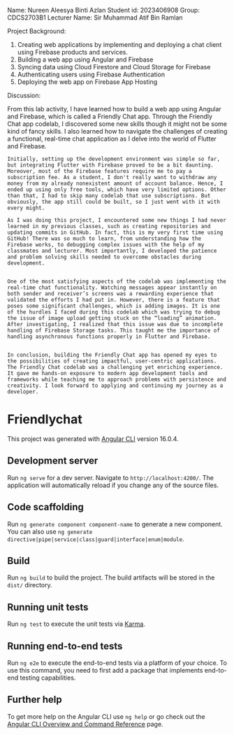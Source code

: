 Name: Nureen Aleesya Binti Azlan
Student id: 2023406908
Group: CDCS2703B1
Lecturer Name: Sir Muhammad Atif Bin Ramlan

Project Background: 

1. Creating web applications by implementing and deploying a chat client using Firebase products and services.
2. Building a web app using Angular and Firebase
3. Syncing data using Cloud Firestore and Cloud Storage for Firebase
4. Authenticating users using Firebase Authentication
5. Deploying the web app on Firebase App Hosting

Discussion:

  From this lab activity, I have learned how to build a web app using Angular and Firebase, which is called a Friendly Chat app. Through the Friendly Chat app codelab, I discovered some new skills though it might not be some kind of fancy skills. I also learned how to navigate the challenges of creating a functional, real-time chat application as I delve into the world of Flutter and Firebase.

	Initially, setting up the development environment was simple so far, but integrating Flutter with Firebase proved to be a bit daunting. Moreover, most of the Firebase features require me to pay a subscription fee. As a student, I don't really want to withdraw any money from my already nonexistent amount of account balance. Hence, I ended up using only free tools, which have very limited options. Other than that, I had to skip many codelab that use subscriptions. But obviously, the app still could be built, so I just went with it with every might.

 	As I was doing this project, I encountered some new things I had never learned in my previous classes, such as creating repositories and updating commits in GitHub. In fact, this is my very first time using GitHub! There was so much to learn, from understanding how the Firebase works, to debugging complex issues with the help of my classmates and lecturer. Most importantly, I developed the patience and problem solving skills needed to overcome obstacles during development.


	One of the most satisfying aspects of the codelab was implementing the real-time chat functionality. Watching messages appear instantly on both sender and receiver’s screens was a rewarding experience that validated the efforts I had put in. However, there is a feature that poses some significant challenges, which is adding images. It is one of the hurdles I faced during this codelab which was trying to debug the issue of image upload getting stuck on the “loading” animation. After investigating, I realized that this issue was due to incomplete handling of Firebase Storage tasks. This taught me the importance of handling asynchronous functions properly in Flutter and Firebase.


	In conclusion, building the Friendly Chat app has opened my eyes to the possibilities of creating impactful, user-centric applications. The Friendly Chat codelab was a challenging yet enriching experience. It gave me hands-on exposure to modern app development tools and frameworks while teaching me to approach problems with persistence and creativity. I look forward to applying and continuing my journey as a developer.



# Friendlychat

This project was generated with [Angular CLI](https://github.com/angular/angular-cli) version 16.0.4.

## Development server

Run `ng serve` for a dev server. Navigate to `http://localhost:4200/`. The application will automatically reload if you change any of the source files.

## Code scaffolding

Run `ng generate component component-name` to generate a new component. You can also use `ng generate directive|pipe|service|class|guard|interface|enum|module`.

## Build

Run `ng build` to build the project. The build artifacts will be stored in the `dist/` directory.

## Running unit tests

Run `ng test` to execute the unit tests via [Karma](https://karma-runner.github.io).

## Running end-to-end tests

Run `ng e2e` to execute the end-to-end tests via a platform of your choice. To use this command, you need to first add a package that implements end-to-end testing capabilities.

## Further help

To get more help on the Angular CLI use `ng help` or go check out the [Angular CLI Overview and Command Reference](https://angular.io/cli) page.
